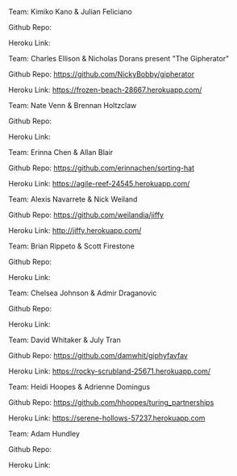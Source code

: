 Team: Kimiko Kano & Julian Feliciano

Github Repo:

Heroku Link:


Team: Charles Ellison & Nicholas Dorans present "The Gipherator"

Github Repo: https://github.com/NickyBobby/gipherator

Heroku Link: https://frozen-beach-28667.herokuapp.com/


Team: Nate Venn & Brennan Holtzclaw

Github Repo:

Heroku Link:


Team: Erinna Chen & Allan Blair

Github Repo: https://github.com/erinnachen/sorting-hat

Heroku Link: https://agile-reef-24545.herokuapp.com/


Team: Alexis Navarrete & Nick Weiland

Github Repo: https://github.com/weilandia/jiffy

Heroku Link: http://jiffy.herokuapp.com/


Team: Brian Rippeto & Scott Firestone

Github Repo:

Heroku Link:


Team: Chelsea Johnson & Admir Draganovic

Github Repo:

Heroku Link:


Team: David Whitaker & July Tran

Github Repo: https://github.com/damwhit/giphyfavfav

Heroku Link: https://rocky-scrubland-25671.herokuapp.com/


Team: Heidi Hoopes & Adrienne Domingus

Github Repo: https://github.com/hhoopes/turing_partnerships

Heroku Link: https://serene-hollows-57237.herokuapp.com


Team: Adam Hundley

Github Repo:

Heroku Link:
